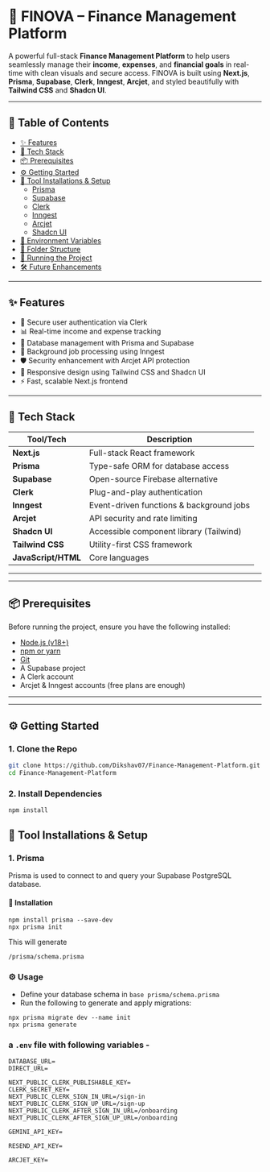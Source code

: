 # 💸 FINOVA – Finance Management Platform
A powerful full-stack **Finance Management Platform** to help users seamlessly manage their **income**, **expenses**, and **financial goals** in real-time with clean visuals and secure access. FINOVA is built using **Next.js**, **Prisma**, **Supabase**, **Clerk**, **Inngest**, **Arcjet**, and styled beautifully with **Tailwind CSS** and **Shadcn UI**.


---

## 📌 Table of Contents

- [✨ Features](#-features)
- [🧰 Tech Stack](#-tech-stack)
- [📦 Prerequisites](#-prerequisites)
- [⚙️ Getting Started](#️-getting-started)
- [🧪 Tool Installations & Setup](#-tool-installations--setup)
  - [Prisma](#1-prisma)
  - [Supabase](#2-supabase)
  - [Clerk](#3-clerk)
  - [Inngest](#4-inngest)
  - [Arcjet](#5-arcjet)
  - [Shadcn UI](#6-shadcn-ui)
- [🔐 Environment Variables](#-environment-variables)
- [📁 Folder Structure](#-folder-structure)
- [🚀 Running the Project](#-running-the-project)
- [🛠️ Future Enhancements](#️-future-enhancements)

---
## ✨ Features

- 🔐 Secure user authentication via Clerk
- 📊 Real-time income and expense tracking
- 📁 Database management with Prisma and Supabase
- 🔄 Background job processing using Inngest
- 🛡️ Security enhancement with Arcjet API protection
- 🌈 Responsive design using Tailwind CSS and Shadcn UI
- ⚡ Fast, scalable Next.js frontend

---

## 🧰 Tech Stack

| Tool/Tech     | Description                                |
|---------------|--------------------------------------------|
| **Next.js**   | Full-stack React framework                 |
| **Prisma**    | Type-safe ORM for database access          |
| **Supabase**  | Open-source Firebase alternative           |
| **Clerk**     | Plug-and-play authentication               |
| **Inngest**   | Event-driven functions & background jobs   |
| **Arcjet**    | API security and rate limiting             |
| **Shadcn UI** | Accessible component library (Tailwind)    |
| **Tailwind CSS** | Utility-first CSS framework             |
| **JavaScript/HTML** | Core languages                       |

---

---

## 📦 Prerequisites

Before running the project, ensure you have the following installed:

- [Node.js (v18+)](https://nodejs.org/)
- [npm or yarn](https://www.npmjs.com/)
- [Git](https://git-scm.com/)
- A Supabase project
- A Clerk account
- Arcjet & Inngest accounts (free plans are enough)

---

---

## ⚙️ Getting Started

### 1. Clone the Repo

```bash
git clone https://github.com/Dikshav07/Finance-Management-Platform.git
cd Finance-Management-Platform
```
### 2. Install Dependencies
```bash
npm install
```

## 🧪 Tool Installations & Setup
### 1. Prisma
Prisma is used to connect to and query your Supabase PostgreSQL database.

#### 🔧 Installation
```base
npm install prisma --save-dev
npx prisma init
```
This will generate 
```base
/prisma/schema.prisma
```

### ⚙️ Usage
- Define your database schema in ```base prisma/schema.prisma ```
- Run the following to generate and apply migrations:
```base
npx prisma migrate dev --name init
npx prisma generate
```
###  a `.env` file with following variables -

```
DATABASE_URL=
DIRECT_URL=

NEXT_PUBLIC_CLERK_PUBLISHABLE_KEY=
CLERK_SECRET_KEY=
NEXT_PUBLIC_CLERK_SIGN_IN_URL=/sign-in
NEXT_PUBLIC_CLERK_SIGN_UP_URL=/sign-up
NEXT_PUBLIC_CLERK_AFTER_SIGN_IN_URL=/onboarding
NEXT_PUBLIC_CLERK_AFTER_SIGN_UP_URL=/onboarding

GEMINI_API_KEY=

RESEND_API_KEY=

ARCJET_KEY=
```
